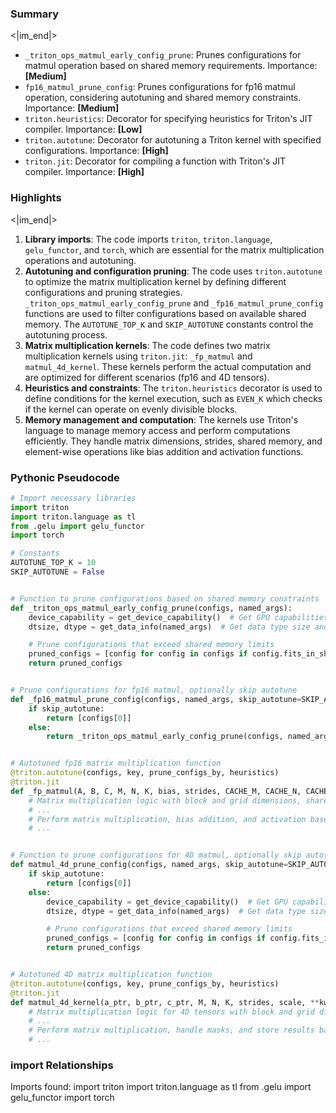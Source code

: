

### Summary

<|im_end|>

* `_triton_ops_matmul_early_config_prune`: Prunes configurations for matmul operation based on shared memory requirements. Importance: **[Medium]**
* `fp16_matmul_prune_config`: Prunes configurations for fp16 matmul operation, considering autotuning and shared memory constraints. Importance: **[Medium]**
* `triton.heuristics`: Decorator for specifying heuristics for Triton's JIT compiler. Importance: **[Low]**
* `triton.autotune`: Decorator for autotuning a Triton kernel with specified configurations. Importance: **[High]**
* `triton.jit`: Decorator for compiling a function with Triton's JIT compiler. Importance: **[High]**

### Highlights

<|im_end|>

1. **Library imports**: The code imports `triton`, `triton.language`, `gelu_functor`, and `torch`, which are essential for the matrix multiplication operations and autotuning.
2. **Autotuning and configuration pruning**: The code uses `triton.autotune` to optimize the matrix multiplication kernel by defining different configurations and pruning strategies. `_triton_ops_matmul_early_config_prune` and `_fp16_matmul_prune_config` functions are used to filter configurations based on available shared memory. The `AUTOTUNE_TOP_K` and `SKIP_AUTOTUNE` constants control the autotuning process.
3. **Matrix multiplication kernels**: The code defines two matrix multiplication kernels using `triton.jit`: `_fp_matmul` and `matmul_4d_kernel`. These kernels perform the actual computation and are optimized for different scenarios (fp16 and 4D tensors).
4. **Heuristics and constraints**: The `triton.heuristics` decorator is used to define conditions for the kernel execution, such as `EVEN_K` which checks if the kernel can operate on evenly divisible blocks.
5. **Memory management and computation**: The kernels use Triton's language to manage memory access and perform computations efficiently. They handle matrix dimensions, strides, shared memory, and element-wise operations like bias addition and activation functions.

### Pythonic Pseudocode

```python
# Import necessary libraries
import triton
import triton.language as tl
from .gelu import gelu_functor
import torch

# Constants
AUTOTUNE_TOP_K = 10
SKIP_AUTOTUNE = False


# Function to prune configurations based on shared memory constraints
def _triton_ops_matmul_early_config_prune(configs, named_args):
    device_capability = get_device_capability()  # Get GPU capabilities
    dtsize, dtype = get_data_info(named_args)  # Get data type size and type

    # Prune configurations that exceed shared memory limits
    pruned_configs = [config for config in configs if config.fits_in_shared_memory(device_capability, dtsize, dtype)]
    return pruned_configs


# Prune configurations for fp16 matmul, optionally skip autotune
def _fp16_matmul_prune_config(configs, named_args, skip_autotune=SKIP_AUTOTUNE):
    if skip_autotune:
        return [configs[0]]
    else:
        return _triton_ops_matmul_early_config_prune(configs, named_args)


# Autotuned fp16 matrix multiplication function
@triton.autotune(configs, key, prune_configs_by, heuristics)
@triton.jit
def _fp_matmul(A, B, C, M, N, K, bias, strides, CACHE_M, CACHE_N, CACHE_K, **kwargs):
    # Matrix multiplication logic with block and grid dimensions, shared memory management, and activation functions
    # ...
    # Perform matrix multiplication, bias addition, and activation based on function arguments
    # ...


# Function to prune configurations for 4D matmul, optionally skip autotune
def matmul_4d_prune_config(configs, named_args, skip_autotune=SKIP_AUTOTUNE):
    if skip_autotune:
        return [configs[0]]
    else:
        device_capability = get_device_capability()  # Get GPU capabilities
        dtsize, dtype = get_data_info(named_args)  # Get data type size and type

        # Prune configurations that exceed shared memory limits
        pruned_configs = [config for config in configs if config.fits_in_shared_memory(device_capability, dtsize, dtype)]
        return pruned_configs


# Autotuned 4D matrix multiplication function
@triton.autotune(configs, key, prune_configs_by, heuristics)
@triton.jit
def matmul_4d_kernel(a_ptr, b_ptr, c_ptr, M, N, K, strides, scale, **kwargs):
    # Matrix multiplication logic for 4D tensors with block and grid dimensions, shared memory management, and scaling
    # ...
    # Perform matrix multiplication, handle masks, and store results based on function arguments
    # ...
```


### import Relationships

Imports found:
import triton
import triton.language as tl
from .gelu import gelu_functor
import torch
